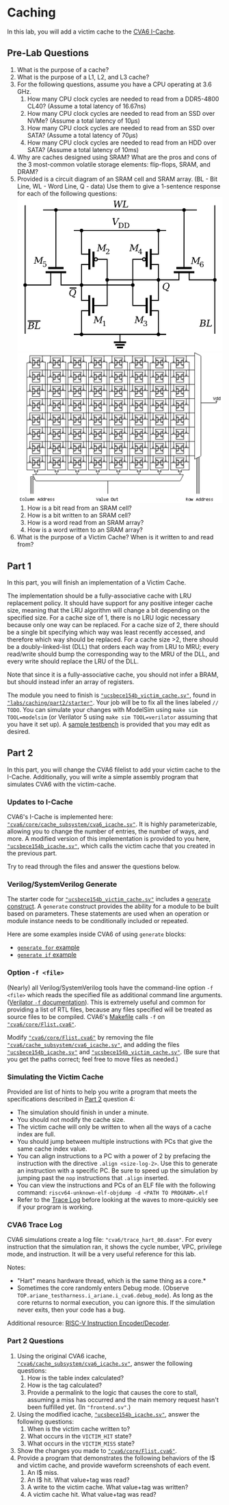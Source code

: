 
# Caching

In this lab, you will add a victim cache to the [CVA6 I-Cache](https://github.com/openhwgroup/cva6/blob/cb5c623e5083656fd6bead45c6a7128e891f121a/core/cache_subsystem/cva6_icache.sv).

## Pre-Lab Questions

1. What is the purpose of a cache?
2. What is the purpose of a L1, L2, and L3 cache?
3. For the following questions, assume you have a CPU operating at 3.6 GHz.
    1. How many CPU clock cycles are needed to read from a DDR5-4800 CL40? (Assume a total latency of 16.67ns)
    2. How many CPU clock cycles are needed to read from an SSD over NVMe? (Assume a total latency of 10&mu;s)
    3. How many CPU clock cycles are needed to read from an SSD over SATA? (Assume a total latency of 70&mu;s)
    4. How many CPU clock cycles are needed to read from an HDD over SATA? (Assume a total latency of 10ms)
4. Why are caches designed using SRAM? What are the pros and cons of the 3 most-common volatile storage elements: flip-flops, SRAM, and DRAM?
5. Provided is a circuit diagram of an SRAM cell and SRAM array. (BL - Bit Line, WL - Word Line, Q - data) Use them to give a 1-sentence response for each of the following questions:
    [![SRAM Cell 6T](./caching/figures/SRAM_Cell_6T.svg)](https://en.wikipedia.org/wiki/Static_random-access_memory)
    [![SRAM Array](./caching/figures/SRAM_Array.png)](http://www.barth-dev.de/knowledge-corner/digital-design/memory-array-architectures/)
    1. How is a bit read from an SRAM cell?
    2. How is a bit written to an SRAM cell?
    3. How is a word read from an SRAM array?
    4. How is a word written to an SRAM array?
6. What is the purpose of a Victim Cache? When is it written to and read from?

## Part 1

In this part, you will finish an implementation of a Victim Cache.

The implementation should be a fully-associative cache with LRU replacement policy. It should have support for any positive integer cache size, meaning that the LRU algorithm will change a bit depending on the specified size. For a cache size of 1, there is no LRU logic necessary because only one way can be replaced. For a cache size of 2, there should be a single bit specifying which way was least recently accessed, and therefore which way should be replaced. For a cache size >2, there should be a doubly-linked-list (DLL) that orders each way from LRU to MRU; every read/write should bump the corresponding way to the MRU of the DLL, and every write should replace the LRU of the DLL.

Note that since it is a fully-associative cache, you should not infer a BRAM, but should instead infer an array of registers.

The module you need to finish is [`"ucsbece154b_victim_cache.sv"`](https://github.com/sifferman/labs-with-cva6/blob/main/labs/caching/part2/starter/ucsbece154b_victim_cache.sv), found in [`"labs/caching/part2/starter"`](https://github.com/sifferman/labs-with-cva6/tree/main/labs/caching/part2/starter). Your job will be to fix all the lines labeled `// TODO`. You can simulate your changes with ModelSim using `make sim TOOL=modelsim` (or Verilator 5 using `make sim TOOL=verilator` assuming that you have it set up). A [sample testbench](https://github.com/sifferman/labs-with-cva6/blob/main/labs/caching/part2/starter/tb/victim_cache_tb.sv) is provided that you may edit as desired.

## Part 2

In this part, you will change the CVA6 filelist to add your victim cache to the I-Cache. Additionally, you will write a simple assembly program that simulates CVA6 with the victim-cache.

### Updates to I-Cache

CVA6's I-Cache is implemented here: [`"cva6/core/cache_subsystem/cva6_icache.sv"`](https://github.com/openhwgroup/cva6/blob/b44a696bbead23dafb068037eff00a90689d4faf/core/cache_subsystem/cva6_icache.sv). It is highly parameterizable, allowing you to change the number of entries, the number of ways, and more. A modified version of this implementation is provided to you here, [`"ucsbece154b_icache.sv"`](https://github.com/sifferman/labs-with-cva6/blob/main/labs/caching/part2/ucsbece154b_icache.sv), which calls the victim cache that you created in the previous part.

Try to read through the files and answer the questions below.

### Verilog/SystemVerilog Generate

The starter code for [`"ucsbece154b_victim_cache.sv"`](https://github.com/sifferman/labs-with-cva6/blob/main/labs/caching/part2/starter/ucsbece154b_victim_cache.sv) includes a [`generate` construct](https://www.chipverify.com/verilog/verilog-generate-block). A `generate` construct provides the ability for a module to be built based on parameters. These statements are used when an operation or module instance needs to be conditionally included or repeated.

Here are some examples inside CVA6 of using `generate` blocks:

* [`generate for` example](https://github.com/openhwgroup/cva6/blob/b44a696bbead23dafb068037eff00a90689d4faf/core/alu.sv#L42-L50)
* [`generate if` example](https://github.com/openhwgroup/cva6/blob/b44a696bbead23dafb068037eff00a90689d4faf/core/cva6.sv#L328-L338)

### Option `-f <file>`

(Nearly) all Verilog/SystemVerilog tools have the command-line option `-f <file>` which reads the specified file as additional command line arguments. ([Verilator `-f` documentation](https://veripool.org/guide/latest/exe_verilator.html#cmdoption-0)). This is extremely useful and common for providing a list of RTL files, because any files specified will be treated as source files to be compiled. CVA6's [Makefile](https://github.com/openhwgroup/cva6/blob/b44a696bbead23dafb068037eff00a90689d4faf/Makefile#L542) calls `-f` on [`"cva6/core/Flist.cva6"`](https://github.com/openhwgroup/cva6/blob/b44a696bbead23dafb068037eff00a90689d4faf/core/Flist.cva6).

Modify [`"cva6/core/Flist.cva6"`](https://github.com/openhwgroup/cva6/blob/b44a696bbead23dafb068037eff00a90689d4faf/core/Flist.cva6) by removing the file [`"cva6/cache_subsystem/cva6_icache.sv"`](https://github.com/openhwgroup/cva6/blob/b44a696bbead23dafb068037eff00a90689d4faf/core/cache_subsystem/cva6_icache.sv), and adding the files [`"ucsbece154b_icache.sv"`](https://github.com/sifferman/labs-with-cva6/blob/main/labs/caching/part2/ucsbece154b_icache.sv) and [`"ucsbece154b_victim_cache.sv"`](https://github.com/sifferman/labs-with-cva6/blob/main/labs/caching/part2/starter/ucsbece154b_victim_cache.sv). (Be sure that you get the paths correct; feel free to move files as needed.)

### Simulating the Victim Cache

Provided are list of hints to help you write a program that meets the specifications described in [Part 2](#part-2-questions) question 4:

* The simulation should finish in under a minute.
* You should not modify the cache size.
* The victim cache will only be written to when all the ways of a cache index are full.
* You should jump between multiple instructions with PCs that give the same cache index value.
* You can align instructions to a PC with a power of 2 by prefacing the instruction with the directive `.align <size-log-2>`. Use this to generate an instruction with a specific PC. Be sure to speed up the simulation by jumping past the `nop` instructions that `.align` inserted.
* You can view the instructions and PCs of an ELF file with the following command: `riscv64-unknown-elf-objdump -d <PATH TO PROGRAM>.elf`
* Refer to the [Trace Log](#cva6-trace-log) before looking at the waves to more-quickly see if your program is working.

### CVA6 Trace Log

CVA6 simulations create a log file: `"cva6/trace_hart_00.dasm"`. For every instruction that the simulation ran, it shows the cycle number, VPC, privilege mode, and instruction. It will be a very useful reference for this lab.

Notes:

* "Hart" means hardware thread, which is the same thing as a core.*
* Sometimes the core randomly enters Debug mode. (Observe `TOP.ariane_testharness.i_ariane.i_cva6.debug_mode`). As long as the core returns to normal execution, you can ignore this. If the simulation never exits, then your code has a bug.

Additional resource: [RISC-V Instruction Encoder/Decoder](https://luplab.gitlab.io/rvcodecjs/).

### Part 2 Questions

1. Using the original CVA6 icache, [`"cva6/cache_subsystem/cva6_icache.sv"`](https://github.com/openhwgroup/cva6/blob/b44a696bbead23dafb068037eff00a90689d4faf/core/cache_subsystem/cva6_icache.sv), answer the following questions:
    1. How is the table index calculated?
    2. How is the tag calculated?
    3. Provide a permalink to the logic that causes the core to stall, assuming a miss has occurred and the main memory request hasn't been fulfilled yet. (In `"frontend.sv"`.)
2. Using the modified icache, [`"ucsbece154b_icache.sv"`](https://github.com/sifferman/labs-with-cva6/blob/main/labs/caching/part2/ucsbece154b_icache.sv), answer the following questions:
    1. When is the victim cache written to?
    2. What occurs in the `VICTIM_HIT` state?
    3. What occurs in the `VICTIM_MISS` state?
3. Show the changes you made to [`"cva6/core/Flist.cva6"`](https://github.com/openhwgroup/cva6/blob/b44a696bbead23dafb068037eff00a90689d4faf/core/Flist.cva6).
4. Provide a program that demonstrates the following behaviors of the I$ and victim cache, and provide waveform screenshots of each event.
    1. An I$ miss.
    2. An I$ hit. What value+tag was read?
    3. A write to the victim cache. What value+tag was written?
    4. A victim cache hit. What value+tag was read?
